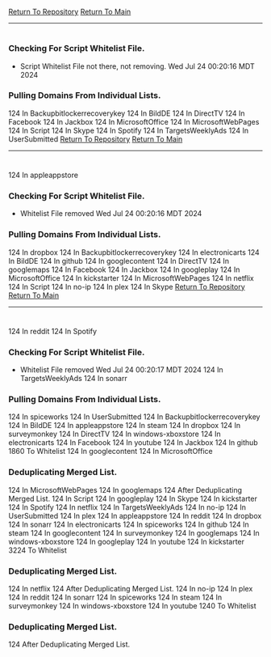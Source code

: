 [Return To Repository](https://github.com/DigitalWarrior/piholeparser/)
[Return To Main](https://github.com/DigitalWarrior/piholeparser/blob/master/RecentRunLogs/Mainlog.md)
____________________________________
# 
### Checking For Script Whitelist File.
* Script Whitelist File not there, not removing. Wed Jul 24 00:20:16 MDT 2024
### Pulling Domains From Individual Lists.
124 In Backupbitlockerrecoverykey
124 In BildDE
124 In DirectTV
124 In Facebook
124 In Jackbox
124 In MicrosoftOffice
124 In MicrosoftWebPages
124 In Script
124 In Skype
124 In Spotify
124 In TargetsWeeklyAds
124 In UserSubmitted
[Return To Repository](https://github.com/DigitalWarrior/piholeparser/)
[Return To Main](https://github.com/DigitalWarrior/piholeparser/blob/master/RecentRunLogs/Mainlog.md)
____________________________________
# 
124 In appleappstore
### Checking For Script Whitelist File.
* Whitelist File removed Wed Jul 24 00:20:16 MDT 2024
### Pulling Domains From Individual Lists.
124 In dropbox
124 In Backupbitlockerrecoverykey
124 In electronicarts
124 In BildDE
124 In github
124 In googlecontent
124 In DirectTV
124 In googlemaps
124 In Facebook
124 In Jackbox
124 In googleplay
124 In MicrosoftOffice
124 In kickstarter
124 In MicrosoftWebPages
124 In netflix
124 In Script
124 In no-ip
124 In plex
124 In Skype
[Return To Repository](https://github.com/DigitalWarrior/piholeparser/)
[Return To Main](https://github.com/DigitalWarrior/piholeparser/blob/master/RecentRunLogs/Mainlog.md)
____________________________________
# 
124 In reddit
124 In Spotify
### Checking For Script Whitelist File.
* Whitelist File removed Wed Jul 24 00:20:17 MDT 2024
124 In TargetsWeeklyAds
124 In sonarr
### Pulling Domains From Individual Lists.
124 In spiceworks
124 In UserSubmitted
124 In Backupbitlockerrecoverykey
124 In BildDE
124 In appleappstore
124 In steam
124 In dropbox
124 In surveymonkey
124 In DirectTV
124 In windows-xboxstore
124 In electronicarts
124 In Facebook
124 In youtube
124 In Jackbox
124 In github
1860 To Whitelist
124 In googlecontent
124 In MicrosoftOffice
### Deduplicating Merged List.
124 In MicrosoftWebPages
124 In googlemaps
124 After Deduplicating Merged List.
124 In Script
124 In googleplay
124 In Skype
124 In kickstarter
124 In Spotify
124 In netflix
124 In TargetsWeeklyAds
124 In no-ip
124 In UserSubmitted
124 In plex
124 In appleappstore
124 In reddit
124 In dropbox
124 In sonarr
124 In electronicarts
124 In spiceworks
124 In github
124 In steam
124 In googlecontent
124 In surveymonkey
124 In googlemaps
124 In windows-xboxstore
124 In googleplay
124 In youtube
124 In kickstarter
3224 To Whitelist
### Deduplicating Merged List.
124 In netflix
124 After Deduplicating Merged List.
124 In no-ip
124 In plex
124 In reddit
124 In sonarr
124 In spiceworks
124 In steam
124 In surveymonkey
124 In windows-xboxstore
124 In youtube
1240 To Whitelist
### Deduplicating Merged List.
124 After Deduplicating Merged List.
